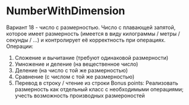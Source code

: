 # NumberWithDimension
Вариант 18 - число с размерностью.
Число с плавающей запятой, которое имеет размерность (имеется в виду килограммы / метры / секунды / ...)  и контролирует её корректность при операциях.
Операции:
1) Сложение и вычитание (требуют одинаковой размерности)
2) Умножение и деление (на вещественное число)
3) Деление (на число с той же размерностью)
4) Сравнение (с числом с той же размерностью)
5) Перевод в строку / чтение из строки
Bonus points: Реализовать размерность как отдельный класс с необходимыми операциями;
учесть возможность производных размероностей
